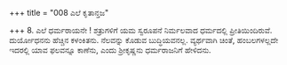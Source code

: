 +++
title = "008 ಎಲೆ ಕೃತಾನ್ತಜ"

+++
8. ಎಲೆ ಧರ್ಮರಾಯನೇ ! ಶತ್ರುಗಳಿಗೆ ಯಮ ಸ್ವರೂಪನೆ ನಿರ್ಮಲವಾದ ಧರ್ಮದಲ್ಲಿ ಪ್ರೀತಿಯಿಂದಿರುವೆ. ದುರ್ಯೋಧನನು ಹೆಚ್ಚಿನ ಕಳಂಕಿತನು. ನೆಲವನ್ನು ಕೊಡುವ ಬುದ್ಧಿಯವನಲ್ಲ. ವ್ಯರ್ಥವಾಗಿ ಚಿಂತೆ, ಹಂಬಲಗಳಲ್ಲದೇ ಇದರಲ್ಲಿ ಯಾವ ಫಲವನ್ನೂ ಕಾಣೆನು, ಎಂದು ಶ್ರೀಕೃಷ್ಣನು ಧರ್ಮರಾಜನಿಗೆ ಹೇಳಿದನು.